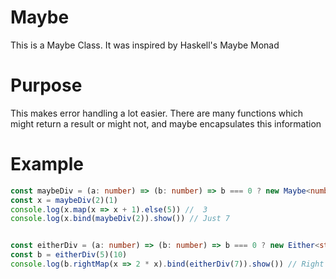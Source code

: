# Maybe
This is a Maybe Class. It was inspired by Haskell's Maybe Monad
# Purpose
This makes error handling a lot easier. There are many functions which might return a result or might not, and
maybe encapsulates this information
# Example
```ts
const maybeDiv = (a: number) => (b: number) => b === 0 ? new Maybe<number>(null) : new Maybe(a / b)
const x = maybeDiv(2)(1)
console.log(x.map(x => x + 1).else(5)) //  3
console.log(x.bind(maybeDiv(2)).show()) // Just 7


const eitherDiv = (a: number) => (b: number) => b === 0 ? new Either<string, number>({ left: "cannot divide by 0" }) : new Either<string, number>({ right: a / b })
const b = eitherDiv(5)(10)
console.log(b.rightMap(x => 2 * x).bind(eitherDiv(7)).show()) // Right 7
```
